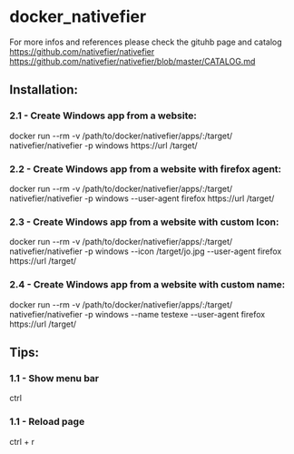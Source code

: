 # docker_nativefier
For more infos and references please check the gituhb page and catalog
https://github.com/nativefier/nativefier
https://github.com/nativefier/nativefier/blob/master/CATALOG.md

## Installation:

### 2.1 - Create Windows app from a website:
docker run --rm -v /path/to/docker/nativefier/apps/:/target/ nativefier/nativefier -p windows https://url /target/  
### 2.2 - Create Windows app from a website with firefox agent:
docker run --rm -v /path/to/docker/nativefier/apps/:/target/ nativefier/nativefier -p windows --user-agent firefox https://url /target/  
### 2.3 - Create Windows app from a website with custom Icon:
docker run --rm -v /path/to/docker/nativefier/apps/:/target/ nativefier/nativefier -p windows --icon /target/jo.jpg --user-agent firefox https://url /target/  
### 2.4 - Create Windows app from a website with custom name:
docker run --rm -v /path/to/docker/nativefier/apps/:/target/ nativefier/nativefier -p windows --name testexe --user-agent firefox https://url /target/  

## Tips:

### 1.1 - Show menu bar
ctrl
### 1.1 - Reload page
ctrl + r  
